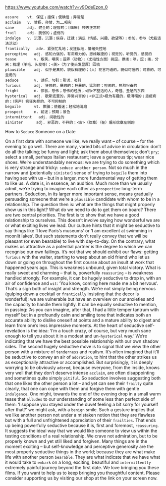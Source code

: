 https://www.youtube.com/watch?v=v9OdeEzon_0

```
assure    vt. 保证；担保；使确信；弄清楚  
acclaim   v. 赞扬，称赞，为……喝彩
sane      adj. 健全的；理智的；[临床] 神志正常的
frail     adj. 脆弱的；虚弱的  
indulge   v. 沉湎，沉溺；纵容，迁就；满足（情感、兴趣、欲望等）；参加，参与（尤指违法活动）
frantically   adv. 紧张忙乱地；发狂似地，情绪失控地  
perceptive   adj. 感知力强的，有洞察力的，思维敏捷的；视觉的，听觉的，感觉的
tease        v. 取笑，嘲笑；逗弄（动物）；（尤指性方面）挑逗，撩拨；哄，逗；拨，分离；梳理（羊毛、头发等）；<美>（为了使头发显厚）回梳
plausible    adj. 似乎是真的，貌似有理的；（人）花言巧语的，貌似可信的；可靠的，可重用的  
seduce       v. 诱奸，勾引；引诱，吸引
furious      adj. 狂怒的，暴怒的；狂暴的，猛烈的；喧闹的，热烈兴奋的
fright       n. 惊骇，恐怖；恐怖的经历；<旧>不整洁的人，奇怪、丑陋的东西  
hysterical   adj. 歇斯底里的，异常兴奋的；<非正式>极为有趣的，极滑稽的；患癔病的；（笑声）疯狂失控的，不可抑制的
beguile      vt. 欺骗；使着迷；轻松地消磨      
prospect     n. 前途；预期；景色  
intermittent   adj. 间歇性的
sinister      adj. 邪恶的，不祥的；<古>（纹章）（在）盾形纹章左侧的
```

How to `Seduce` Someone on a Date

On a first date with someone we like, we really want – of course – for the evening to go well. There are many, varied bits of advice in circulation: don’t do all the talking; be funny and light; ask them about themselves; don’t `pry`; select a small, perhaps Italian restaurant; leave a generous tip; wear nice shoes. We’re understandably nervous: we are trying to do something which is very strange and tricky: `seduce another person`. Not so much in the narrow and (potentially `sinister`) sense of trying to `beguile` them into having sex with us – but in a larger, more fundamental way of getting them to like us. A date is, in essence, an audition. Much more than we usually admit, we’re trying to imagine each other as `prospective` long-term partners. Seduction, in its larger more important sense, means gradually persuading someone that we’re a `plausible` candidate with whom to be in a relationship. The question then is: what are the things that might properly show us in this light? What do we need to do to get them on board? There are two central priorities. The first is to show that we have a good relationship to ourselves. This doesn’t involve saying how wonderful we are or what exciting lives we lead. Our culture hints that it might be seductive to say things like ‘I love Paris’s museums’ or ‘I am excellent at swimming in moonlit lakes’. But such statements don’t really convey that we will be pleasant (or even bearable) to live with day-to-day. On the contrary, what makes us attractive as a potential partner is the degree to which we can recognise our own failings. It’s not that we should exhibit our flaws: getting `furious` with the waiter, starting to weep about an old friend who let us down or going on throughout the first course about an insult at work that happened years ago. This is weakness unbound, given total victory. What is really sweet and charming – that is, powerfully `reassuring` – is weakness handled strongly. For example, it can be hugely seductive to drop in, with an air of confidence and `wit`: ‘You know, coming here made me a bit nervous’. That’s a sign both of insight and strength. We’re not simply being nervous (gulping down a cocktail or `frantically` insisting that the decor is wonderful); we are vulnerable but have an overview on our anxieties and the capacity to handle them lightly. It can be equally seductive to mention, in passing: ‘As you can imagine, after that, I had a little temper tantrum with myself’ but in a profoundly calm and smiling tone that indicates both an accurate ability to dislike oneself at points and a mature ability to digest and learn from one’s less impressive moments. At the heart of seductive self-revelation is the idea: ‘I’m a touch crazy, of course, but very much sane enough to tell you about it in a modest and un-`hysterical` way.’ We’re indicating that we have the best possible relationship with our own shadow sides. The second hugely seductive move is to signal that we view the other person with a mixture of `tenderness` and realism. It’s often imagined that it’ll be seductive to convey an air of `adoration`, to hint that the other strikes us as exceptionally attractive or accomplished. But surprisingly, it is deeply worrying to be obviously `adored`, because everyone, from the inside, knows very well that they don’t deserve intense `acclaim`, are often disappointing and sometimes quite simply `pitiful`. So seduction involves suggesting both that one likes the other person a lot – and yet can see their `frailty` quite clearly, that one can cope with them and forgive them with gentle `indulgence`. One might, towards the end of the evening drop in a small warm tease that `alludes` to our understanding of some less than perfect side of them: ‘I suppose you stayed under the duvet feeling a bit sorry for yourself after that?’ we might ask, with a `benign` smile. Such a gesture implies that we like another person not under a mistaken notion that they are flawless but with a full and unfrightened appreciation of their `frailties`. That ends up being powerfully seductive because it is, first and foremost, `reassuring`. It suggests the ideal way that we would like someone to view us within the testing conditions of a real relationship. We crave not admiration, but to be properly known and yet still liked and forgiven. Many things are in the moment exciting – but self-knowledge and perceptive generosity are the most properly seductive things in the world; because they are what make life with another person `bearable`. They are what indicate that we have what it would take to `embark` on a long, exciting, beautiful and `intermittently` extremely painful journey beyond the first date. We love bringing you these films. If you want to help us to keep bringing you thoughtful content. Please consider supporting us by visiting our shop at the link on your screen now. 
